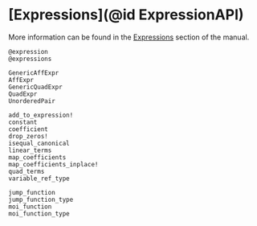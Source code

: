 # [Expressions](@id ExpressionAPI)

More information can be found in the [Expressions](@ref) section of the manual.

```@docs
@expression
@expressions

GenericAffExpr
AffExpr
GenericQuadExpr
QuadExpr
UnorderedPair

add_to_expression!
constant
coefficient
drop_zeros!
isequal_canonical
linear_terms
map_coefficients
map_coefficients_inplace!
quad_terms
variable_ref_type

jump_function
jump_function_type
moi_function
moi_function_type
```
